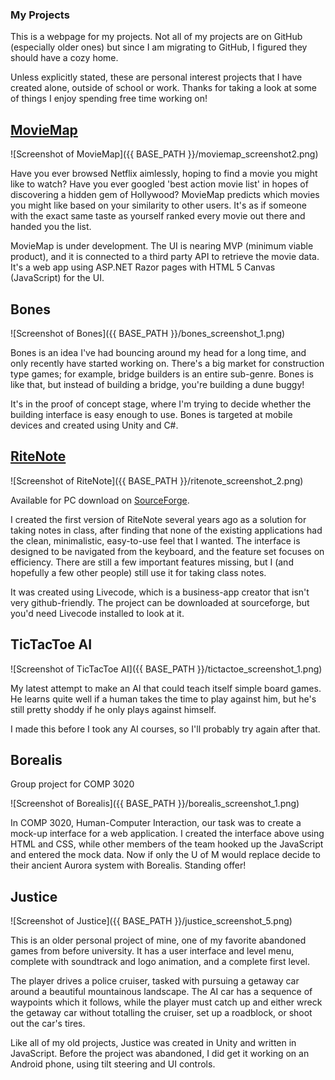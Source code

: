 ### My Projects

This is a webpage for my projects. Not all of my projects are on GitHub (especially older ones) but since I am migrating to GitHub, I figured they should have a cozy home.

Unless explicitly stated, these are personal interest projects that I have created alone, outside of school or work. Thanks for taking a look at some of things I enjoy spending free time working on!




## [MovieMap](https://github.com/timeofdave/MovieMap)

![Screenshot of MovieMap]({{ BASE_PATH }}/moviemap_screenshot2.png)

Have you ever browsed Netflix aimlessly, hoping to find a movie you might like to watch? Have you ever googled 'best action movie list' in hopes of discovering a hidden gem of Hollywood? MovieMap predicts which movies you might like based on your similarity to other users. It's as if someone with the exact same taste as yourself ranked every movie out there and handed you the list.

MovieMap is under development. The UI is nearing MVP (minimum viable product), and it is connected to a third party API to retrieve the movie data. It's a web app using ASP.NET Razor pages with HTML 5 Canvas (JavaScript) for the UI.



## Bones

![Screenshot of Bones]({{ BASE_PATH }}/bones_screenshot_1.png)

Bones is an idea I've had bouncing around my head for a long time, and only recently have started working on. There's a big market for construction type games; for example, bridge builders is an entire sub-genre. Bones is like that, but instead of building a bridge, you're building a dune buggy!

It's in the proof of concept stage, where I'm trying to decide whether the building interface is easy enough to use. Bones is targeted at mobile devices and created using Unity and C#.




## [RiteNote](https://sourceforge.net/projects/ritenote/)

![Screenshot of RiteNote]({{ BASE_PATH }}/ritenote_screenshot_2.png)

Available for PC download on [SourceForge](https://sourceforge.net/projects/ritenote/).

I created the first version of RiteNote several years ago as a solution for taking notes in class, after finding that none of the existing applications had the clean, minimalistic, easy-to-use feel that I wanted. The interface is designed to be navigated from the keyboard, and the feature set focuses on efficiency. There are still a few important features missing, but I (and hopefully a few other people) still use it for taking class notes.

It was created using Livecode, which is a business-app creator that isn't very github-friendly. The project can be downloaded at sourceforge, but you'd need Livecode installed to look at it.




## TicTacToe AI

![Screenshot of TicTacToe AI]({{ BASE_PATH }}/tictactoe_screenshot_1.png)

My latest attempt to make an AI that could teach itself simple board games. He learns quite well if a human takes the time to play against him, but he's still pretty shoddy if he only plays against himself.

I made this before I took any AI courses, so I'll probably try again after that.




## Borealis
Group project for COMP 3020

![Screenshot of Borealis]({{ BASE_PATH }}/borealis_screenshot_1.png)

In COMP 3020, Human-Computer Interaction, our task was to create a mock-up interface for a web application. I created the interface above using HTML and CSS, while other members of the team hooked up the JavaScript and entered the mock data. Now if only the U of M would replace decide to their ancient Aurora system with Borealis. Standing offer!




## Justice

![Screenshot of Justice]({{ BASE_PATH }}/justice_screenshot_5.png)

This is an older personal project of mine, one of my favorite abandoned games from before university. It has a user interface and level menu, complete with soundtrack and logo animation, and a complete first level.

The player drives a police cruiser, tasked with pursuing a getaway car around a beautiful mountainous landscape. The AI car has a sequence of waypoints which it follows, while the player must catch up and either wreck the getaway car without totalling the cruiser, set up a roadblock, or shoot out the car's tires.

Like all of my old projects, Justice was created in Unity and written in JavaScript. Before the project was abandoned, I did get it working on an Android phone, using tilt steering and UI controls.
